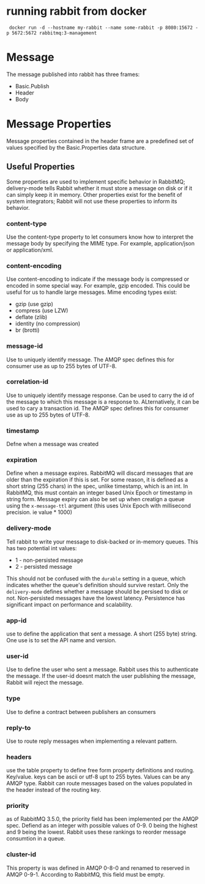 # running rabbit from docker
```
 docker run -d --hostname my-rabbit --name some-rabbit -p 8080:15672 -p 5672:5672 rabbitmq:3-management
 ```

# Message
The message published into rabbit has three frames:
- Basic.Publish
- Header
- Body

# Message Properties
Message properties contained in the header frame are a predefined set of values specified by the Basic.Properties data structure.

## Useful Properties
Some properties are used to implement specific behavior in RabbitMQ; delivery-mode tells Rabbit whether it must store a message on disk or if it can simply keep it in memory. Other properties exist for the benefit of system integrators; Rabbit will not use these properties to inform its behavior.

### content-type
Use the content-type property to let consumers know how to interpret the message body by specifying the MIME type. For example, application/json or application/xml.

### content-encoding
Use content-encoding to indicate if the message body is compressed or encoded in some special way. For example, gzip encoded. This could be useful for us to handle large messages. Mime encoding types exist:
- gzip (use gzip)
- compress (use LZW)
- deflate (zlib)
- identity (no compression)
- br (brotti)


### message-id
Use to uniquely identify message. The AMQP spec defines this for consumer use as up to 255 bytes of UTF-8.

### correlation-id
Use to uniquely identify message response. Can be used to carry the id of the message to which this message is a response to. ALternatively, it can be used to cary a transaction id. The AMQP spec defines this for consumer use as up to 255 bytes of UTF-8.

### timestamp
Defne when a message was created

### expiration
Define when a message expires. RabbitMQ will discard messages that are older than the expiration if this is set. For some reason, it is defined as a short string (255 chars) in the spec, unlike timestamp, which is an int. In RabbitMQ, this must contain an integer based Unix Epoch or timestamp in string form.
Message expiry can also be set up when creatign a queue using the ```x-message-ttl``` argument (this uses Unix Epoch with millisecond precision. ie value * 1000)

### delivery-mode
Tell rabbit to write your message to disk-backed or in-memory queues. This has two potential int values:

- 1 - non-persisted message
- 2 - persisted message

This should not be confused with the ```durable``` setting in a queue, which indicates whether the queue's definition should survive restart. Only the ```delivery-mode``` defines whether a message should be persised to disk or not.
Non-persisted messages have the lowest latency.
Persistence has significant impact on performance and scalability.

### app-id
use to define the application that sent a message. A short (255 byte) string. One use is to set the API name and version.

### user-id
Use to define the user who sent a message. Rabbit uses this to authenticate the message. If the user-id doesnt match the user publishing the message, Rabbit will reject the message.

### type
Use to define a contract between publishers an consumers

### reply-to
Use to route reply messages when implementing a relevant pattern.

### headers
use the table property to define free form property definitions and routing. Key/value.
keys can be ascii or utf-8 upt to 255 bytes. Values can be any AMQP type.
Rabbit can route messages based on the values populated in the header instead of the routing key.

### priority
as of RabbitMQ 3.5.0, the priority field has been implemented per the AMQP spec. Defiend as an integer with possible values of 0-9. 0 being the highest and 9 being the lowest. Rabbit uses these rankings to reorder message consumtion in a queue.

### cluster-id
This property is was defined in AMQP 0-8-0 and renamed to reserved in AMQP 0-9-1. According to RabbitMQ, this field must be empty.